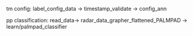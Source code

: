 tm config: label_config_data -> timestamp_validate -> config_ann

pp classification: read_data->
 radar_data_grapher_flattened_PALMPAD -> learn/palmpad_classifier 